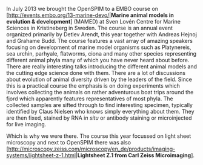 In July 2013 we brought the OpenSPIM to a EMBO course on
\[<http://events.embo.org/13-marine-devo/>|**Marine animal models in
evolution & development**\] (MAMED) at Sven Lovén Centre for Marine
Sciences in Kristineberg in Sweden. The course is an annual event
organized primarily by Detlev Arendt, this year together with Andreas
Hejnoj and Grahame Budd. The course features a vast array of amazing
speakers focusing on development of marine model organisms such as
Platynereis, sea urchin, parhyale, flatworms, ciona and many other
species representing different animal phyla many of which you have never
heard about before. There are really interesting talks introducing the
different animal models and the cutting edge science done with them.
There are a lot of discussions about evolution of animal diversity
driven by the leaders of the field. Since this is a practical course the
emphasis is on doing experiments which involves collecting the animals
on rather adventurous boat trips around the fjord which apparently
features representatives of most phyla. The collected samples are sifted
through to find interesting specimen, typically identified by Claus
Nielsen who knows simply everything about them. They are then fixed,
stained by RNA i*n situ* or antibody staining or microinjected for live
imaging.

Which is why we were there. The course this year focussed on light sheet
microscopy and next to OpenSPIM there was also
\[<http://microscopy.zeiss.com/microscopy/en_de/products/imaging-systems/lightsheet-z-1.html>|**Lightsheet
Z.1 from Carl Zeiss Microimaging**\].
